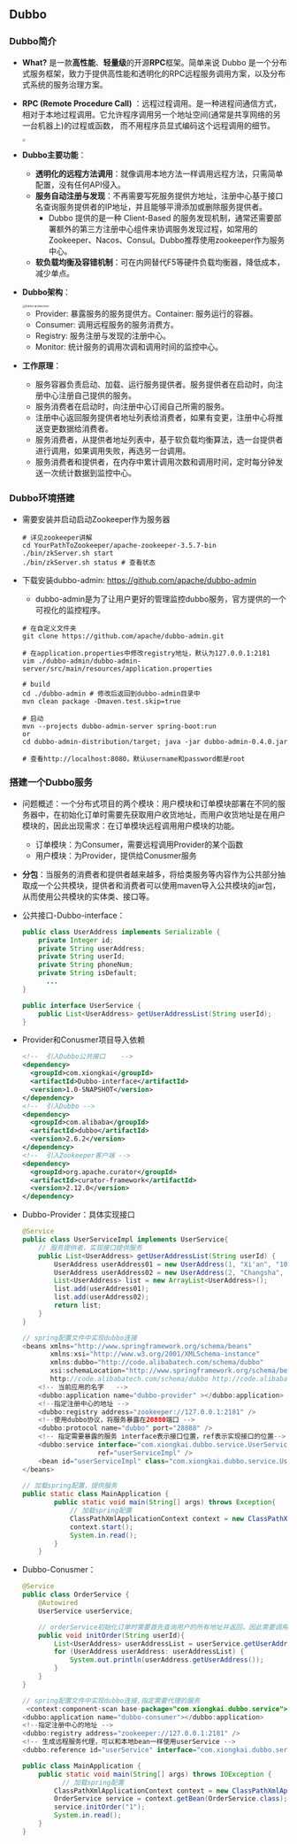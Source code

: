 ## Dubbo



###  Dubbo简介

- **What?** 是一款**高性能**、**轻量级**的开源**RPC**框架。简单来说 Dubbo 是一个分布式服务框架，致力于提供高性能和透明化的RPC远程服务调用方案，以及分布式系统的服务治理方案。

- **RPC (Remote Procedure Call)** ：远程过程调用。是一种进程间通信方式，相对于本地过程调用。它允许程序调用另一个地址空间(通常是共享网络的另一台机器上)的过程或函数， 而不用程序员显式编码这个远程调用的细节。

  <img src="https://raw.githubusercontent.com/Xiongkai-Wang/photos/main/Dubbo-RPC.png" style="zoom:33%;" />

- **Dubbo主要功能**：

  - **透明化的远程方法调用**：就像调用本地方法一样调用远程方法，只需简单配置，没有任何API侵入。
  - **服务自动注册与发现**：不再需要写死服务提供方地址，注册中心基于接口名查询服务提供者的IP地址，并且能够平滑添加或删除服务提供者。
    - Dubbo 提供的是一种 Client-Based 的服务发现机制，通常还需要部署额外的第三方注册中心组件来协调服务发现过程，如常用的Zookeeper、Nacos、Consul。Dubbo推荐使用zookeeper作为服务中心。
  - **软负载均衡及容错机制**：可在内网替代F5等硬件负载均衡器，降低成本，减少单点。

- **Dubbo架构**：

  <img src="https://raw.githubusercontent.com/Xiongkai-Wang/photos/main/Dubbo-architecture.png" alt="Dubbo-architecture" style="zoom:33%;" />

  - Provider: 暴露服务的服务提供方。Container: 服务运行的容器。
  - Consumer: 调用远程服务的服务消费方。
  - Registry: 服务注册与发现的注册中心。
  - Monitor: 统计服务的调用次调和调用时间的监控中心。

- **工作原理**：

  - 服务容器负责启动、加载、运行服务提供者。服务提供者在启动时，向注册中心注册自己提供的服务。
  - 服务消费者在启动时，向注册中心订阅自己所需的服务。
  - 注册中心返回服务提供者地址列表给消费者，如果有变更，注册中心将推送变更数据给消费者。
  - 服务消费者，从提供者地址列表中，基于软负载均衡算法，选一台提供者进行调用，如果调用失败，再选另一台调用。
  - 服务消费者和提供者，在内存中累计调用次数和调用时间，定时每分钟发送一次统计数据到监控中心。



### Dubbo环境搭建

- 需要安装并启动启动Zookeeper作为服务器

  ```shell
  # 详见zookeeper讲解
  cd YourPathToZookeeper/apache-zookeeper-3.5.7-bin
  ./bin/zkServer.sh start
  ./bin/zkServer.sh status # 查看状态
  ```

- 下载安装dubbo-admin:  https://github.com/apache/dubbo-admin

  - dubbo-admin是为了让用户更好的管理监控dubbo服务，官方提供的一个可视化的监控程序。

  ```shell
  # 在自定义文件夹
  git clone https://github.com/apache/dubbo-admin.git
  
  # 在application.properties中修改registry地址，默认为127.0.0.1:2181
  vim ./dubbo-admin/dubbo-admin-server/src/main/resources/application.properties
  
  # build
  cd ./dubbo-admin # 修改后返回到dubbo-admin目录中
  mvn clean package -Dmaven.test.skip=true
  
  # 启动
  mvn --projects dubbo-admin-server spring-boot:run
  or
  cd dubbo-admin-distribution/target; java -jar dubbo-admin-0.4.0.jar
  
  # 查看http://localhost:8080，默认username和password都是root
  ```

  

### 搭建一个Dubbo服务

- 问题概述：一个分布式项目的两个模块：用户模块和订单模块部署在不同的服务器中，在初始化订单时需要先获取用户收货地址，而用户收货地址是在用户模块的，因此出现需求：在订单模块远程调用用户模块的功能。

  - 订单模块：为Consumer，需要远程调用Provider的某个函数
  - 用户模块：为Provider，提供给Conusmer服务

- **分包**：当服务的消费者和提供者越来越多，将给类服务等内容作为公共部分抽取成一个公共模块，提供者和消费者可以使用maven导入公共模块的jar包，从而使用公共模块的实体类、接口等。

- 公共接口-Dubbo-interface：

  ```java
  public class UserAddress implements Serializable {
      private Integer id;
      private String userAddress;
      private String userId;
      private String phoneNum;
      private String isDefault;
    	...
  }
  
  public interface UserService {
      public List<UserAddress> getUserAddressList(String userId);
  }
  ```

- Provider和Conusmer项目导入依赖

  ```xml
  <!--  引入Dubbo公共接口    -->
  <dependency>
    <groupId>com.xiongkai</groupId>
    <artifactId>Dubbo-interface</artifactId>
    <version>1.0-SNAPSHOT</version>
  </dependency>
  <!--  引入Dubbo -->
  <dependency>
    <groupId>com.alibaba</groupId>
    <artifactId>dubbo</artifactId>
    <version>2.6.2</version>
  </dependency>
  <!--  引入Zookeeper客户端 -->
  <dependency>
    <groupId>org.apache.curator</groupId>
    <artifactId>curator-framework</artifactId>
    <version>2.12.0</version>
  </dependency>
  ```

  

- Dubbo-Provider：具体实现接口

  ```java
  @Service
  public class UserServiceImpl implements UserService{
      // 服务提供者，实现接口提供服务
      public List<UserAddress> getUserAddressList(String userId) {
          UserAddress userAddress01 = new UserAddress(1, "Xi'an", "1001", "15511223344", "true");
          UserAddress userAddress02 = new UserAddress(2, "Changsha", "1001", "13311223344", "false");
          List<UserAddress> list = new ArrayList<UserAddress>();
          list.add(userAddress01);
          list.add(userAddress02);
          return list;
      }
  }
  
  // spring配置文件中实现dubbo连接
  <beans xmlns="http://www.springframework.org/schema/beans"
         xmlns:xsi="http://www.w3.org/2001/XMLSchema-instance"
         xmlns:dubbo="http://code.alibabatech.com/schema/dubbo"
         xsi:schemaLocation="http://www.springframework.org/schema/beans http://www.springframework.org/schema/beans/spring-beans.xsd
         http://code.alibabatech.com/schema/dubbo http://code.alibabatech.com/schema/dubbo/dubbo.xsd">
      <!-- 当前应用的名字   -->
      <dubbo:application name="dubbo-provider" ></dubbo:application>
      <!--指定注册中心的地址 -->
      <dubbo:registry address="zookeeper://127.0.0.1:2181" />
      <!--使用dubbo协议，将服务暴露在20880端口 -->
      <dubbo:protocol name="dubbo" port="28888" />
      <!-- 指定需要暴露的服务 interface表示接口位置，ref表示实现接口的位置-->
      <dubbo:service interface="com.xiongkai.dubbo.service.UserService"
                     ref="userServiceImpl" />
      <bean id="userServiceImpl" class="com.xiongkai.dubbo.service.UserServiceImpl"></bean>
  </beans>
        
  // 加载spring配置，提供服务
  public static class MainApplication {
          public static void main(String[] args) throws Exception{
              // 加载spring配置
              ClassPathXmlApplicationContext context = new ClassPathXmlApplicationContext("classpath:spring-provider.xml");
              context.start();
              System.in.read();
          }
      }
  ```

- Dubbo-Conusmer：

  ```java
  @Service
  public class OrderService {
      @Autowired
      UserService userService;
  
      // orderService初始化订单时需要首先查询用户的所有地址并返回，因此需要调用userService的相关功能
      public void initOrder(String userId){
          List<UserAddress> userAddressList = userService.getUserAddressList(userId);
          for (UserAddress userAddress: userAddressList) {
              System.out.println(userAddress.getUserAddress());
          }
      }
  }
  
  // spring配置文件中实现dubbo连接,指定需要代理的服务
   <context:component-scan base-package="com.xiongkai.dubbo.service"></context:component-scan>
  <dubbo:application name="dubbo-consumer"></dubbo:application>
  <!--指定注册中心的地址 -->
  <dubbo:registry address="zookeeper://127.0.0.1:2181" />
  <!-- 生成远程服务代理，可以和本地bean一样使用userService -->
  <dubbo:reference id="userService" interface="com.xiongkai.dubbo.service.UserService"></dubbo:reference>
  
  public class MainApplication {
      public static void main(String[] args) throws IOException {
        	// 加载spring配置
          ClassPathXmlApplicationContext context = new ClassPathXmlApplicationContext("classpath:spring-consumer.xml");
          OrderService service = context.getBean(OrderService.class);
          service.initOrder("1");
          System.in.read();
      }
  }
  ```

  

  

